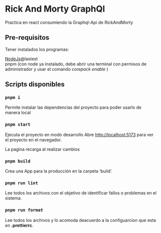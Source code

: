 # Rick And Morty GraphQl

Practica en react consumiendo la Graphql-Api de RickAndMorty

## Pre-requisitos 

Tener instalados los programas:

[NodeJs](https://nodejs.org/en/)\@lastest\
pnpm (con node ya instalado, debe abrir una terminal con permisos de administrador y
usar el comando *corepack enable* )

## Scripts disponibles

### `pnpm i`

Permite instalar las dependencias del proyecto para poder usarlo de manera local

### `pnpm start`

Ejecuta el proyecto en modo desarrollo
Abre [http://localhost:5173](http://localhost:5173) para ver el proyecto en el navegador.

La pagina recarga al realizar cambios

### `pnpm build`

Crea una App para la producción en la carpeta ‘build’.

### `pnpm run lint`

Lee todos los archivos con el objetivo de identificar fallos o problemas en el sistema.

### `pnpm run format`

Lee todos los archivos y lo acomoda deacuerdo a la configuarcion que esta en **.prettierrc**.